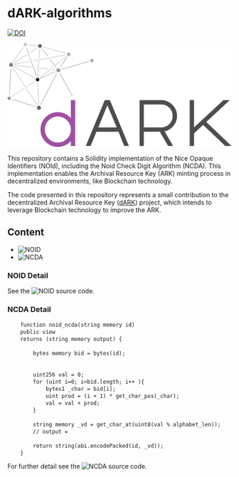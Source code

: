# dARK-algorithms


[![DOI](https://zenodo.org/badge/DOI/10.5281/zenodo.7442743.svg)](https://doi.org/10.5281/zenodo.7442743)


![image alt ><](images/dARK_logo.png)


This repository contains a Solidity implementation of the Nice Opaque Identifiers (NOId), including the Noid Check Digit Algorithm (NCDA). This implementation enables the Archival Resource Key (ARK) minting process in decentralized environments, like Blockchain technology.

The code presented in this repository represents a small contribution to the decentralized Archival Resource Key ([dARK](https://doi.org/10.5281/zenodo.7442743)) project, which intends to leverage Blockchain technology to improve the ARK.


## Content


- ![NOID](algorithms/NoidNcdaProvider.sol)
- ![NCDA](algorithms/NoidNcdaProvider.sol)

### NOID Detail

See the ![NOID source code](algorithms/NoidNcdaProvider.sol).

### NCDA Detail


```solidity "
    function noid_ncda(string memory id) 
    public view
    returns (string memory output) {
        
        bytes memory bid = bytes(id);


        uint256 val = 0;
        for (uint i=0; i<bid.length; i++ ){
            bytes1 _char = bid[i];
            uint prod = (i + 1) * get_char_pos(_char);
            val = val + prod;
        }

        string memory _vd = get_char_at(uint8(val % alphabet_len));
        // output = 

        return string(abi.encodePacked(id, _vd));
    }
```

For further detail see the ![NCDA source code](algorithms/NoidNcdaProvider.sol).